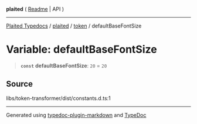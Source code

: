 **plaited** ( [Readme](../../README.md) \| API )

***

[Plaited Typedocs](../../../modules.md) / [plaited](../../modules.md) / [token](../README.md) / defaultBaseFontSize

# Variable: defaultBaseFontSize

> **`const`** **defaultBaseFontSize**: `20` = `20`

## Source

libs/token-transformer/dist/constants.d.ts:1

***

Generated using [typedoc-plugin-markdown](https://www.npmjs.com/package/typedoc-plugin-markdown) and [TypeDoc](https://typedoc.org/)
